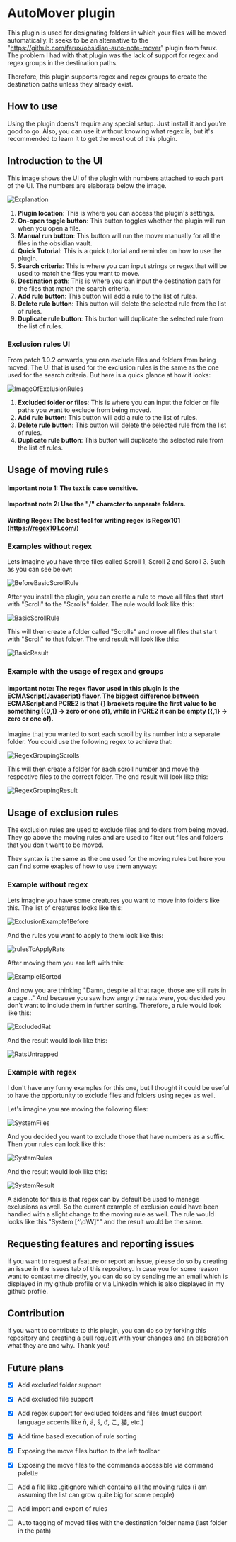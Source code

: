 # AutoMover plugin

This plugin is used for designating folders in which your files will be moved automatically.
It seeks to be an alternative to the "https://github.com/farux/obsidian-auto-note-mover" plugin from farux.
The problem I had with that plugin was the lack of support for regex and regex groups in the destination paths.

Therefore, this plugin supports regex and regex groups to create the destination paths unless they already exist.

## How to use

Using the plugin doens't require any special setup. Just install it and you're good to go.
Also, you can use it without knowing what regex is, but it's recommended to learn it to get the most out of this plugin.

## Introduction to the UI

This image shows the UI of the plugin with numbers attached to each part of the UI.
The numbers are elaborate below the image.

![Explanation](https://github.com/user-attachments/assets/2c7ec7e0-f8e1-4f7f-ad12-c74e733be751)


1. **Plugin location**: This is where you can access the plugin's settings.
2. **On-open toggle button**: This button toggles whether the plugin will run when you open a file.
3. **Manual run button**: This button will run the mover manually for all the files in the obsidian vault.
4. **Quick Tutorial**: This is a quick tutorial and reminder on how to use the plugin.
5. **Search criteria**: This is where you can input strings or regex that will be used to match the files you want to move.
6. **Destination path**: This is where you can input the destination path for the files that match the search criteria.
7. **Add rule button**: This button will add a rule to the list of rules.
8. **Delete rule button**: This button will delete the selected rule from the list of rules.
9. **Duplicate rule button**: This button will duplicate the selected rule from the list of rules.


### Exclusion rules UI
From patch 1.0.2 onwards, you can exclude files and folders from being moved.
The UI that is used for the exclusion rules is the same as the one used for the search criteria.
But here is a quick glance at how it looks:

![ImageOfExclusionRules](https://github.com/user-attachments/assets/d2d6e30b-c36f-4650-833f-46036ba864d4)

1. **Excluded folder or files**: This is where you can input the folder or file paths you want to exclude from being moved.
2. **Add rule button**: This button will add a rule to the list of rules.
3. **Delete rule button**: This button will delete the selected rule from the list of rules.
4. **Duplicate rule button**: This button will duplicate the selected rule from the list of rules.

## Usage of moving rules

#### Important note 1: The text is case sensitive.
#### Important note 2: Use the "/" character to separate folders.
#### Writing Regex: The best tool for writing regex is Regex101 (https://regex101.com/)

### Examples without regex

Lets imagine you have three files called Scroll 1, Scroll 2 and Scroll 3.
Such as you can see below:

![BeforeBasicScrollRule](https://github.com/user-attachments/assets/32b37cd2-8233-4af0-9e77-79cecb0a3c78)

After you install the plugin, you can create a rule to move all files that start with "Scroll" to the "Scrolls" folder.
The rule would look like this:

![BasicScrollRule](https://github.com/user-attachments/assets/292885cf-8bac-4d9d-95f7-80aeae4ed2aa)

This will then create a folder called "Scrolls" and move all files that start with "Scroll" to that folder.
The end result will look like this:

![BasicResult](https://github.com/user-attachments/assets/a4cd919f-db48-4d92-80cd-ae881a2f1154)

### Example with the usage of regex and groups

#### Important note: The regex flavor used in this plugin is the ECMAScript(Javascript) flavor. The biggest difference between ECMAScript and PCRE2 is that {} brackets require the first value to be something ({0,1} -> zero or one of), while in PCRE2 it can be empty ({,1} -> zero or one of).

Imagine that you wanted to sort each scroll by its number into a separate folder.
You could use the following regex to achieve that:

![RegexGroupingScrolls](https://github.com/user-attachments/assets/d2336c5c-1c14-4dd3-85a6-563aa6c8bde9)


This will then create a folder for each scroll number and move the respective files to the correct folder.
The end result will look like this:

![RegexGroupingResult](https://github.com/user-attachments/assets/96da1cf2-0799-4984-ae5b-302d5ff35a8f)


## Usage of exclusion rules

The exclusion rules are used to exclude files and folders from being moved.
They go above the moving rules and are used to filter out files and folders that you don't want to be moved.

They syntax is the same as the one used for the moving rules but here you can find some exaples of how to use them anyway:

### Example without regex

Lets imagine you have some creatures you want to move into folders like this.
The list of creatures looks like this:

![ExclusionExample1Before](https://github.com/user-attachments/assets/a6f5a658-94de-4d78-9eb5-2342164d7cff)

And the rules you want to apply to them look like this:

![rulesToApplyRats](https://github.com/user-attachments/assets/83eef1c8-1874-465c-a356-ec2754f62f52)

After moving them you are left with this:

![Example1Sorted](https://github.com/user-attachments/assets/2c952393-3e0b-4ff6-885e-2af1e526d4ab)

And now you are thinking "Damn, despite all that rage, those are still rats in a cage..."
And because you saw how angry the rats were, you decided you don't want to include them in further sorting.
Therefore, a rule would look like this:

![ExcludedRat](https://github.com/user-attachments/assets/f4eaa39e-f7b4-43e1-9e34-b9dfe24eb6f7)

And the result would look like this:

![RatsUntrapped](https://github.com/user-attachments/assets/91de85b3-14e1-471b-91e1-bb677b714ae5)

### Example with regex

I don't have any funny examples for this one, but I thought it could be useful to have the opportunity to exclude files and folders using regex as well.

Let's imagine you are moving the following files:

![SystemFiles](https://github.com/user-attachments/assets/9bc0de03-8e3a-4a11-8b23-48b28cade020)

And you decided you want to exclude those that have numbers as a suffix.
Then your rules can look like this:

![SystemRules](https://github.com/user-attachments/assets/c1779dee-2c13-459c-a11d-4f39fd49c3de)

And the result would look like this:

![SystemResult](https://github.com/user-attachments/assets/b5c2b915-7a3d-41f5-a91a-249f57f88d86)

A sidenote for this is that regex can by default be used to manage exclusions as well.
So the current example of exclusion could have been handled with a slight change to the moving rule as well.
The rule would looks like this "System [^\d\W]*" and the result would be the same.

## Requesting features and reporting issues

If you want to request a feature or report an issue, please do so by creating an issue in the issues tab of this repository.
In case you for some reason want to contact me directly, you can do so by sending me an email which is displayed in my github profile or via LinkedIn which is also displayed in my github profile.

## Contribution

If you want to contribute to this plugin, you can do so by forking this repository and creating a pull request with your changes and an elaboration what they are and why.
Thank you!


## Future plans

- [x] Add excluded folder support
- [x] Add excluded file support
- [x] Add regex support for excluded folders and files (must support language accents like ñ, á, š, đ, こ, 猫, etc.)
- [x] Add time based execution of rule sorting
- [x] Exposing the move files button to the left toolbar
- [x] Exposing the move files to the commands accessible via command palette
- [ ] Add a file like .gitignore which contains all the moving rules (i am assuming the list can grow quite big for some people)
- [ ] Add import and export of rules
- [ ] Auto tagging of moved files with the destination folder name (last folder in the path)


